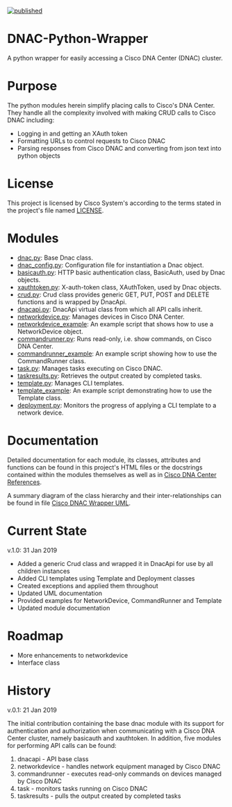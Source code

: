 [![published](https://static.production.devnetcloud.com/codeexchange/assets/images/devnet-published.svg)](https://developer.cisco.com/codeexchange/github/repo/rsayle/DNAC-Python-Wrapper)

# DNAC-Python-Wrapper
A python wrapper for easily accessing a Cisco DNA Center (DNAC) cluster.

# Purpose
The python modules herein simplify placing calls to Cisco's DNA Center.  They handle all the complexity involved with making CRUD calls to Cisco DNAC including:
  - Logging in and getting an XAuth token
  - Formatting URLs to control requests to Cisco DNAC
  - Parsing responses from Cisco DNAC and converting from json text into python objects

# License
This project is licensed by Cisco System's according to the terms stated in the project's file named [LICENSE](https://github.com/rsayle/DNAC-Python-Wrapper/blob/master/LICENSE).

# Modules
- [dnac.py](https://github.com/rsayle/DNAC-Python-Wrapper/blob/master/dnac.py): Base Dnac class.
- [dnac_config.py](https://github.com/rsayle/DNAC-Python-Wrapper/blob/master/dnac_config.py): Configuration file for instantiation a Dnac object.
- [basicauth.py](https://github.com/rsayle/DNAC-Python-Wrapper/blob/master/basicauth.py): HTTP basic authentication class, BasicAuth, used by Dnac objects.
- [xauthtoken.py](https://github.com/rsayle/DNAC-Python-Wrapper/blob/master/xauthtoken.py): X-auth-token class, XAuthToken, used by Dnac objects.
- [crud.py](https://github.com/rsayle/DNAC-Python-Wrapper/blob/master/crud.py): Crud class provides generic GET, PUT, POST and DELETE functions and is wrapped by DnacApi.
- [dnacapi.py](https://github.com/rsayle/DNAC-Python-Wrapper/blob/master/dnacapi.py): DnacApi virtual class from which all API calls inherit.
- [networkdevice.py](https://github.com/rsayle/DNAC-Python-Wrapper/blob/master/networkdevice.py): Manages devices in Cisco DNA Center.
- [networkdevice_example](https://github.com/rsayle/DNAC-Python-Wrapper/blob/master/networkdevice_example): An example script that shows how to use a NetworkDevice object.
- [commandrunner.py](https://github.com/rsayle/DNAC-Python-Wrapper/blob/master/commandrunner.py): Runs read-only, i.e. show commands, on Cisco DNA Center.
- [commandrunner_example](https://github.com/rsayle/DNAC-Python-Wrapper/blob/master/commandrunner_example): An example script showing how to use the CommandRunner class.
- [task.py](https://github.com/rsayle/DNAC-Python-Wrapper/blob/master/task.py): Manages tasks executing on Cisco DNAC.
- [taskresults.py](https://github.com/rsayle/DNAC-Python-Wrapper/blob/master/taskresults.py): Retrieves the output created by completed tasks.
- [template.py](https://github.com/rsayle/DNAC-Python-Wrapper/blob/master/template.py): Manages CLI templates.
- [template_example](https://github.com/rsayle/DNAC-Python-Wrapper/blob/master/template_example): An example script demonstrating how to use the Template class.
- [deployment.py](https://github.com/rsayle/DNAC-Python-Wrapper/blob/master/deployment.py): Monitors the progress of applying a CLI template to a network device.


# Documentation
Detailed documentation for each module, its classes, attributes and functions can be found in this project's HTML files or the docstrings contained within the modules themselves as well as in [Cisco DNA Center References](https://developer.cisco.com/docs/dna-center/#!cisco-dna-center-platform-overview/cisco-dna-center-platform-overview).

A summary diagram of the class hierarchy and their inter-relationships can be found in file [Cisco DNAC Wrapper UML](https://github.com/rsayle/DNAC-Python-Wrapper/blob/master/Cisco%20DNAC%20Wrapper%20UML.pdf).

# Current State
v.1.0: 31 Jan 2019

- Added a generic Crud class and wrapped it in DnacApi for use by all children instances
- Added CLI templates using Template and Deployment classes
- Created exceptions and applied them throughout
- Updated UML documentation
- Provided examples for NetworkDevice, CommandRunner and Template
- Updated module documentation

# Roadmap
- More enhancements to networkdevice
- Interface class

# History
v.0.1: 21 Jan 2019

The initial contribution containing the base dnac module with its support for authentication and authorization when communicating with a Cisco DNA Center cluster, namely basicauth and xauthtoken.  In addition, five modules for performing API calls can be found:
  1. dnacapi - API base class
  2. networkdevice - handles network equipment managed by Cisco DNAC
  3. commandrunner - executes read-only commands on devices managed by Cisco DNAC
  4. task - monitors tasks running on Cisco DNAC
  5. taskresults - pulls the output created by completed tasks
